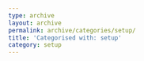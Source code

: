 ```yaml
---
type: archive
layout: archive
permalink: archive/categories/setup/
title: 'Categorised with: setup'
category: setup
---
```

